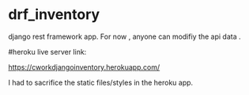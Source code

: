 # drf_inventory

django rest framework app. For now , anyone can modifiy the api data . 

#heroku live server link: 

https://cworkdjangoinventory.herokuapp.com/


I had to sacrifice the static files/styles in the heroku app. 
